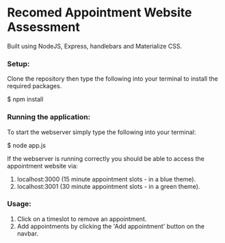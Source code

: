 # Recomed Appointment Website Assessment

Built using NodeJS, Express, handlebars and Materialize CSS.

### Setup:
Clone the repository then type the following into your terminal to install the required packages.

$ npm install

### Running the application:
To start the webserver simply type the following into your terminal:

$ node app.js

If the webserver is running correctly you should be able to access the appointment website via:
1. localhost:3000 (15 minute appointment slots - in a blue theme).
2. localhost:3001 (30 minute appointment slots - in a green theme).

### Usage:
1. Click on a timeslot to remove an appointment.
2. Add appointments by clicking the 'Add appointment' button on the navbar.
